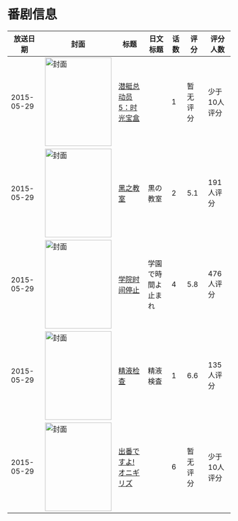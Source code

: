 # 番剧信息

|放送日期|封面|标题|日文标题|话数|评分|评分人数|
|---|---|---|---|---|---|---|
|2015-05-29|<img src="//lain.bgm.tv/pic/cover/c/d7/38/134423_c7N7B.jpg" alt="封面" style="width:150px;height:200px;object-fit:cover;">|[潜艇总动员5：时光宝盒](https://bangumi.tv/subject/134423)||1|暂无评分|少于10人评分|
|2015-05-29|<img src="/img/no_icon_subject.png" alt="封面" style="width:150px;height:200px;object-fit:cover;">|[黑之教室](https://bangumi.tv/subject/136008)|黒の教室|2|5.1|191人评分|
|2015-05-29|<img src="/img/no_icon_subject.png" alt="封面" style="width:150px;height:200px;object-fit:cover;">|[学院时间停止](https://bangumi.tv/subject/136034)|学園で時間よ止まれ|4|5.8|476人评分|
|2015-05-29|<img src="/img/no_icon_subject.png" alt="封面" style="width:150px;height:200px;object-fit:cover;">|[精液检查](https://bangumi.tv/subject/256922)|精液検査|1|6.6|135人评分|
|2015-05-29|<img src="//lain.bgm.tv/pic/cover/c/5b/55/330864_39mNJ.jpg" alt="封面" style="width:150px;height:200px;object-fit:cover;">|[出番ですよ!オニギリズ](https://bangumi.tv/subject/330864)||6|暂无评分|少于10人评分|
